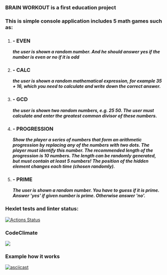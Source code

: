 ### BRAIN WORKOUT is a first education project
### This is simple console application includes 5 math games such as:

1. ### - EVEN
    _**the user is shown a random number. And he should answer yes if the number is even or no if it is odd**_
2. ### - CALC
    _**the user is shown a random mathematical expression, for example 35 + 16, which you need to calculate and write down the correct answer.**_
3. ### - GCD
    _**the user is shown two random numbers, e.g. 25 50. The user must calculate and enter the greatest common divisor of these numbers.**_
4. ### - PROGRESSION
   _**Show the player a series of numbers that form an arithmetic progression by replacing any of the numbers with two dots. The player must identify this number.
   The recommended length of the progression is 10 numbers. The length can be randomly generated, but must contain at least 5 numbers!
   The position of the hidden element changes each time (chosen randomly).**_
5. ### - PRIME
   **_The user is shown a random number. You have to guess if it is prime. Answer 'yes' if given number is prime. Otherwise answer 'no'._**


### Hexlet tests and linter status:
[![Actions Status](https://github.com/NiceBruce/java-project-lvl1/workflows/hexlet-check/badge.svg)](https://github.com/NiceBruce/java-project-lvl1/actions)

### CodeClimate
<a href="https://codeclimate.com/github/NiceBruce/java-project-lvl1/maintainability"><img src="https://api.codeclimate.com/v1/badges/34f684b47423bf697000/maintainability" /></a>

### Example how it works
[![asciicast](https://asciinema.org/a/W61vqKirwvZeoDU97AIddsNiR.svg)](https://asciinema.org/a/W61vqKirwvZeoDU97AIddsNiR)
 
